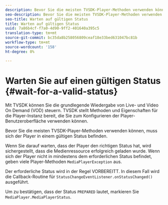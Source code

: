 ```yaml
---
description: Bevor Sie die meisten TVSDK-Player-Methoden verwenden können, muss sich der Player in einem gültigen Status befinden.
seo-description: Bevor Sie die meisten TVSDK-Player-Methoden verwenden können, muss sich der Player in einem gültigen Status befinden.
seo-title: Warten auf gültigen Status
title: Warten auf gültigen Status
uuid: 7a86b4cf-f7a0-4d90-9ff2-401640a395c5
translation-type: tm+mt
source-git-commit: bc35da8b258056809ceaf18e33bed631047bc81b
workflow-type: tm+mt
source-wordcount: '158'
ht-degree: 0%

---
```



# Warten Sie auf einen gültigen Status {#wait-for-a-valid-status}

Mit TVSDK können Sie die grundlegende Wiedergabe von Live- und Video On Demand (VOD) steuern. TVSDK stellt Methoden und Eigenschaften für die Player-Instanz bereit, die Sie zum Konfigurieren der Player-Benutzeroberfläche verwenden können.

Bevor Sie die meisten TVSDK-Player-Methoden verwenden können, muss sich der Player in einem gültigen Status befinden.

Wenn Sie darauf warten, dass der Player den richtigen Status hat, wird sichergestellt, dass die Medienressource erfolgreich geladen wurde. Wenn sich der Player nicht in mindestens dem erforderlichen Status befindet, geben viele Player-Methoden `MediaPlayerException` aus.

Der erforderliche Status wird in der Regel VORBEREITT. In diesem Fall wird die Callback-Routine für `StatusChangeEventListener.onStatusChanged()` ausgeführt.

Um zu bestätigen, dass der Status `PREPARED` lautet, markieren Sie `MediaPlayer.MediaPlayerStatus`.